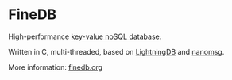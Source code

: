 FineDB
======

High-performance [key-value noSQL database](http://en.wikipedia.org/wiki/Nosql#Key.E2.80.93value_stores).

Written in C, multi-threaded, based on [LightningDB](http://symas.com/mdb/) and [nanomsg](http://nanomsg.org/).

More information: [finedb.org](http://www.finedb.org)

